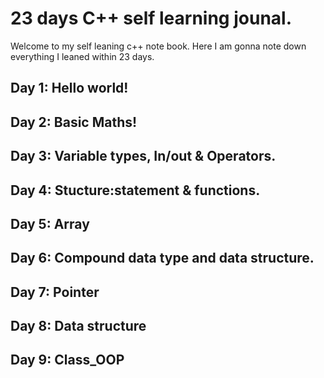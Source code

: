 # 23 days C++ self learning jounal.
Welcome to my self leaning c++ note book. Here I am gonna note down everything I leaned within 23 days.

## Day 1: Hello world!
## Day 2: Basic Maths!
## Day 3: Variable types, In/out & Operators.
## Day 4: Stucture:statement & functions.
## Day 5: Array
## Day 6: Compound data type and data structure.
## Day 7: Pointer
## Day 8: Data structure
## Day 9: Class_OOP
